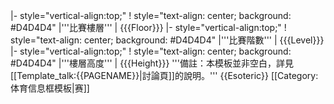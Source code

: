 <includeonly>
|- style="vertical-align:top;"
! style="text-align: center; background: #D4D4D4" |'''比賽樓層'''
| {{{Floor}}}
|- style="vertical-align:top;"
! style="text-align: center; background: #D4D4D4" |'''比賽階數'''
| {{{Level}}}
|- style="vertical-align:top;"
! style="text-align: center; background: #D4D4D4" |'''樓層高度'''
| {{{Height}}}
</includeonly><noinclude>
'''備註：本模板並非空白，詳見[[Template_talk:{{PAGENAME}}|討論頁]]的說明。'''
{{Esoteric}}
[[Category:体育信息框模板|赛]]
</noinclude>